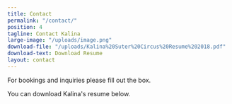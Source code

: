 ```yaml
---
title: Contact
permalink: "/contact/"
position: 4
tagline: Contact Kalina
large-image: "/uploads/image.png"
download-file: "/uploads/Kalina%20Suter%20Circus%20Resume%202018.pdf"
download-text: Download Resume
layout: contact
---
```


For bookings and inquiries please fill out the box.

You can download Kalina's resume below.
